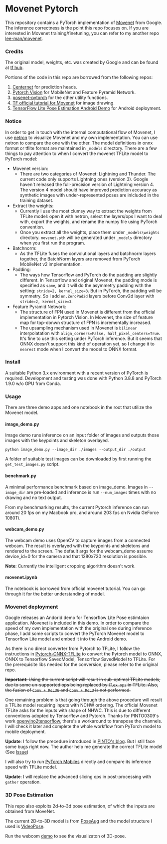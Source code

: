 # Movenet Pytorch

This repository contains a PyTorch implementation of [Movenet](https://blog.tensorflow.org/2021/05/next-generation-pose-detection-with-movenet-and-tensorflowjs.html) from Google. The inference correctness is the point this repo focuses on. If you are interested in Movenet training/finetuning, you can refer to my another repo [lee-man/movenet](https://github.com/lee-man/movenet).

### Credits

The original model, weights, etc. was created by Google and can be found at [tf hub](https://tfhub.dev/google/lite-model/movenet/singlepose/lightning/3).


Portions of the code in this repo are borrowed from the following repos:
1. [Centernet](https://github.com/xingyizhou/CenterNet) for prediction heads.
2. [Pytorch Vision](https://github.com/pytorch/vision) for MobileNet and Feature Pyramid Network.
3. [posenet-pytorch](https://github.com/rwightman/posenet-pytorch) for the other utility functions.
4. [TF official tutorial for Movenet](https://www.tensorflow.org/hub/tutorials/movenet) for image drawing.
5. [TensorFlow Lite Pose Estimation Android Demo](https://github.com/tensorflow/examples/tree/master/lite/examples/pose_estimation/android) for Android deployment.


### Notice
In order to get in touch with the internal computational flow of Movenet, I use [netron](https://github.com/lutzroeder/netron) to visualize Movenet and my own implementation. You can use netron to compare the one with the other. The model definitions in onnx format or tflite format are maintained in `_models` directory. There are a few things to pay attention to when I convert the movenet TFLite model to PyTorch model:

* Movenet version:
  * There are two categories of Movenet: Lightning and Thunder. The current code only supports Lightning ones (version 3). Google haven't released the full-precision version of Lightning version 4. The version 4 model should have improved prediction accuracy as synthetic images with under-represented poses are inlcluded in the training dataset.
* Extract the weights:
  * Currently I use the most clumsy way to extract the weights from TFLite model: open it with netron, select the layers/ops I want to deal with, export the weights, and rename the numpy file using PyTorch convention.
  * Once you extract all the weights, place them under `_models\weights` directory. `movenet.pth` will be generated under `_models` directory when you first run the program. 
* Batchnorm:
  * As the TFLite fuses the convolutional layers and batchnorm layers together, the BatchNorm layers are removed from PyTorch MobileNet v2 implementation.
* Padding:
  * The ways how Tensorflow and PyTorch do the padding are slightly different. In Tensorflow and original Movenet, the padding mode is specified as `same`, and it will do the asymmetry padding with the setting: `stride=2, kernel_size=3`. But in PyTorch, the padding will be symmetry. So I add `nn.ZeroPad2d` layers before Conv2d layer with `stride=2, kernel_size=3`.
* Feature Pyramid Network:
  * The structure of FPN used in Movenet is different from the official implementation in Pytorch Vision. In Movenet, the size of feature map for top-donwn structure of FPN is incrementally increased.
  * The upsampling mechanism used in Movenet is `bilinear` interpolatation with `align_corners=False, half_pixel_centers=True`. It's fine to use this setting under PyTorch inference. But it seems that ONNX doesn't support this kind of operation yet, so I change it to `nearest` mode when I convert the model to ONNX format.

### Install

A suitable Python 3.x environment with a recent version of PyTorch is required. Development and testing was done with Python 3.8.8 and PyTorch 1.9.0 w/o GPU from Conda.


### Usage

There are three demo apps and one notebook in the root that utilize the Movenet model. 

#### image_demo.py 

Image demo runs inference on an input folder of images and outputs those images with the keypoints and skeleton overlayed.

`python image_demo.py --image_dir ./images --output_dir ./output`

A folder of suitable test images can be downloaded by first running the `get_test_images.py` script.

#### benchmark.py

A minimal performance benchmark based on image_demo. Images in `--image_dir` are pre-loaded and inference is run `--num_images` times with no drawing and no text output.

From my benchmarking results, the current Pytorch inference can run around 20 fps on my Macbook pro, and around 203 fps on Nvidia GeForce 1080Ti.

#### webcam_demo.py

The webcam demo uses OpenCV to capture images from a connected webcam. The result is overlayed with the keypoints and skeletons and rendered to the screen. The default args for the webcam_demo assume device_id=0 for the camera and that 1280x720 resolution is possible.

**Note**: Currently the intelligent cropping algorithm doesn't work.

#### movenet.ipynb

The notebook is borrowed from official movenet tutorial. You can go through it for the better understanding of model.

### Movenet deployment

Google releases an Andorid demo for Tensorflow Lite Pose estimtaion application. Movenet is included in this demo. In order to compare the speed of my own implementation with the original one during inference phase, I add some scripts to convert the PyTorch Movenet model to Tensorflow Lite model and embed it into the Android demo.

As there is no direct converter from Pytorch to TFLite, I follow the instructions in [Pytorch-ONNX-TFLite](https://github.com/sithu31296/PyTorch-ONNX-TFLite) to convert the Pytorch model to ONNX, ONNX to Tensorflow SavedModel, Tensorflow SavedModel to TFLite. For the prerequisite libs needed for the conversion, please refer to the original repo.

~~**Important**: Using the current script will result in sub-optimal TFLite models, due to some un-supported ops being replaced by `Flex ops` in TFLite. Also, the fusion of `Conv + ReLU6` and `Conv + ReLU` is not performed.~~

One remaining problem is that going through the above procedure will result a TFLite model requiring inputs with NCHW ordering. The official Movenet TFLite asks for the inputs with shape of NHWC. This is due to different conventions adopted by Tensorflow and Pytorch. Thanks for PINTO0309's work [openvino2tensorflow](https://github.com/PINTO0309/openvino2tensorflow), there's a workaround to transpose the channels. I will check it later and complete the whole workflow from PyTorch model to mobile deployment.

**Update**: I follow the precedure introduced in [PINTO's blog](https://qiita.com/PINTO/items/ed06e03eb5c007c2e102). But I still face some bugs right now. The author help me generate the correct TFLite model (See [Issue](https://github.com/PINTO0309/openvino2tensorflow/issues/66))


I will also try to run [PyTorch Mobiles](https://pytorch.org/mobile/home/) directly and compare its inference speed with TFLite model.

**Update**: I will replace the advanced slicing ops in post-processing with `gather` operation.


### 3D Pose Estimation
This repo also exploits 2d-to-3d pose estimation, of which the inputs are obtained from MoveNet.

The current 2D-to-3D model is from [PoseAug](https://github.com/jfzhang95/PoseAug) and the model structure I used is [VideoPose](https://github.com/facebookresearch/VideoPose3D). 

Run the webcom [demo](webcam_demo_3d.py) to see the visualizaton of 3D-pose.
